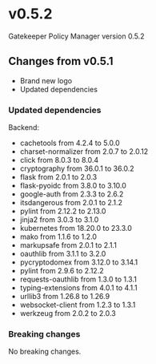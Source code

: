 # v0.5.2

Gatekeeper Policy Manager version 0.5.2

## Changes from v0.5.1

- Brand new logo
- Updated dependencies

### Updated dependencies

Backend:

- cachetools from 4.2.4 to 5.0.0
- charset-normalizer from 2.0.7 to 2.0.12
- click from 8.0.3 to 8.0.4
- cryptography from 36.0.1 to 36.0.2
- flask from 2.0.1 to 2.0.3
- flask-pyoidc from 3.8.0 to 3.10.0
- google-auth from 2.3.3 to 2.6.2
- itsdangerous from 2.0.1 to 2.1.2
- pylint from 2.12.2 to 2.13.0
- jinja2 from 3.0.3 to 3.1.0
- kubernetes from 18.20.0 to 23.3.0
- mako from 1.1.6 to 1.2.0
- markupsafe from 2.0.1 to 2.1.1
- oauthlib from 3.1.1 to 3.2.0
- pycryptodomex from 3.12.0 to 3.14.1
- pylint from 2.9.6 to 2.12.2
- requests-oauthlib from 1.3.0 to 1.3.1
- typing-extensions from 4.0.1 to 4.1.1
- urllib3 from 1.26.8 to 1.26.9
- websocket-client from 1.2.3 to 1.3.1
- werkzeug from 2.0.2 to 2.0.3

### Breaking changes

No breaking changes.
